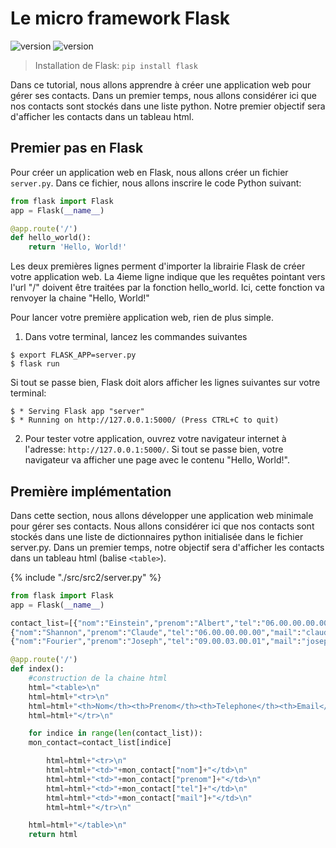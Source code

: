# Le micro framework Flask

![version](https://img.shields.io/badge/flask-v0.12.2-brightgreen.svg)
![version](https://img.shields.io/badge/python-v3.4-brightgreen.svg)

> Installation de Flask: `pip install flask`

Dans ce tutorial, nous allons apprendre à créer une application web pour gérer ses contacts. Dans un premier temps, nous allons considérer ici que nos contacts sont stockés dans une liste python. Notre premier objectif sera d'afficher les contacts dans un tableau html.

## Premier pas en Flask 

Pour créer un application web en Flask, nous allons créer un fichier `server.py`. Dans ce fichier, nous allons inscrire le code Python suivant:

```python
from flask import Flask
app = Flask(__name__)

@app.route('/')
def hello_world():
    return 'Hello, World!'
```

Les deux premières lignes perment d'importer la librairie Flask de créer votre application web. La 4ieme ligne indique que les requêtes pointant vers l'url "/" doivent être traitées par la fonction hello_world. Ici, cette fonction va renvoyer la chaine "Hello, World!"

Pour lancer votre première application web, rien de plus simple. 

1. Dans votre terminal, lancez les commandes suivantes

```
$ export FLASK_APP=server.py
$ flask run
```

Si tout se passe bien, Flask doit alors afficher les lignes suivantes sur votre terminal:

```
$ * Serving Flask app "server"
$ * Running on http://127.0.0.1:5000/ (Press CTRL+C to quit)
```

2. Pour tester votre application, ouvrez votre navigateur internet à l'adresse: `http://127.0.0.1:5000/`. Si tout se passe bien, votre navigateur va afficher une page avec le contenu "Hello, World!".

## Première implémentation

Dans cette section, nous allons développer une application web minimale pour gérer ses contacts. Nous allons considérer ici que nos contacts sont stockés dans une liste de dictionnaires python initialisée dans le fichier server.py. Dans un premier temps, notre objectif sera d'afficher les contacts dans un tableau html (balise `<table>`).


{% include "./src/src2/server.py" %}

```python
from flask import Flask
app = Flask(__name__)

contact_list=[{"nom":"Einstein","prenom":"Albert","tel":"06.00.00.00.00","mail":"albert@e_mc2.com"},
{"nom":"Shannon","prenom":"Claude","tel":"06.00.00.00.00","mail":"claude&fe_sup_2fmax.com"},
{"nom":"Fourier","prenom":"Joseph","tel":"09.00.03.00.01","mail":"joseph&ma_serie.fr"}]

@app.route('/')
def index():
    #construction de la chaine html
    html="<table>\n"
    html=html+"<tr>\n"
    html=html+"<th>Nom</th><th>Prenom</th><th>Telephone</th><th>Email</th>"
    html=html+"</tr>\n"

    for indice in range(len(contact_list)):
    mon_contact=contact_list[indice]

        html=html+"<tr>\n"
        html=html+"<td>"+mon_contact["nom"]+"</td>\n"
        html=html+"<td>"+mon_contact["prenom"]+"</td>\n"
        html=html+"<td>"+mon_contact["tel"]+"</td>\n"
        html=html+"<td>"+mon_contact["mail"]+"</td>\n"
        html=html+"</tr>\n"

    html=html+"</table>\n"
    return html
```






